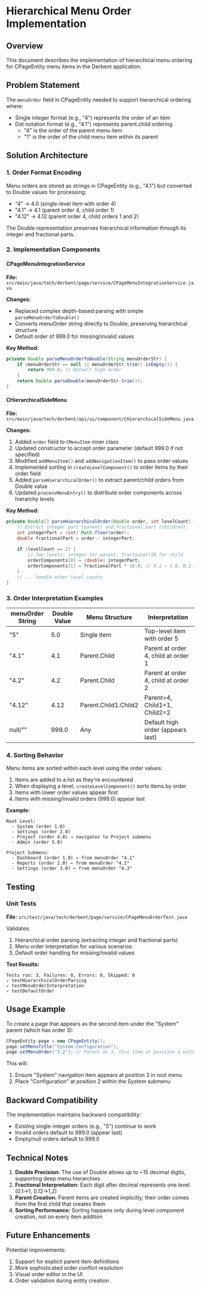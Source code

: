 # Hierarchical Menu Order Implementation

## Overview
This document describes the implementation of hierarchical menu ordering for CPageEntity menu items in the Derbent application.

## Problem Statement
The `menuOrder` field in CPageEntity needed to support hierarchical ordering where:
- Single integer format (e.g., "4") represents the order of an item
- Dot notation format (e.g., "4.1") represents parent.child ordering
  - "4" is the order of the parent menu item
  - "1" is the order of the child menu item within its parent

## Solution Architecture

### 1. Order Format Encoding
Menu orders are stored as strings in CPageEntity (e.g., "4.1") but converted to Double values for processing:
- "4" → 4.0 (single-level item with order 4)
- "4.1" → 4.1 (parent order 4, child order 1)
- "4.12" → 4.12 (parent order 4, child orders 1 and 2)

The Double representation preserves hierarchical information through its integer and fractional parts.

### 2. Implementation Components

#### CPageMenuIntegrationService
**File:** `src/main/java/tech/derbent/page/service/CPageMenuIntegrationService.java`

**Changes:**
- Replaced complex depth-based parsing with simple `parseMenuOrderToDouble()`
- Converts menuOrder string directly to Double, preserving hierarchical structure
- Default order of 999.0 for missing/invalid values

**Key Method:**
```java
private Double parseMenuOrderToDouble(String menuOrderStr) {
    if (menuOrderStr == null || menuOrderStr.trim().isEmpty()) {
        return 999.0; // Default high order
    }
    return Double.parseDouble(menuOrderStr.trim());
}
```

#### CHierarchicalSideMenu
**File:** `src/main/java/tech/derbent/api/ui/component/CHierarchicalSideMenu.java`

**Changes:**
1. Added `order` field to `CMenuItem` inner class
2. Updated constructor to accept order parameter (default 999.0 if not specified)
3. Modified `addMenuItem()` and `addNavigationItem()` to pass order values
4. Implemented sorting in `createLevelComponent()` to order items by their order field
5. Added `parseHierarchicalOrder()` to extract parent/child orders from Double value
6. Updated `processMenuEntry()` to distribute order components across hierarchy levels

**Key Method:**
```java
private Double[] parseHierarchicalOrder(Double order, int levelCount) {
    // Extract integer part (parent) and fractional part (children)
    int integerPart = (int) Math.floor(order);
    double fractionalPart = order - integerPart;
    
    if (levelCount == 2) {
        // Two levels: integer for parent, fractional*10 for child
        orderComponents[0] = (double) integerPart;
        orderComponents[1] = fractionalPart * 10.0; // 0.1 → 1.0, 0.2 → 2.0, etc.
    }
    // ... handle other level counts
}
```

### 3. Order Interpretation Examples

| menuOrder String | Double Value | Menu Structure | Interpretation |
|------------------|--------------|----------------|----------------|
| "5" | 5.0 | Single item | Top-level item with order 5 |
| "4.1" | 4.1 | Parent.Child | Parent at order 4, child at order 1 |
| "4.2" | 4.2 | Parent.Child | Parent at order 4, child at order 2 |
| "4.12" | 4.12 | Parent.Child1.Child2 | Parent=4, Child1=1, Child2=2 |
| null/"" | 999.0 | Any | Default high order (appears last) |

### 4. Sorting Behavior

Menu items are sorted within each level using the order values:
1. Items are added to a list as they're encountered
2. When displaying a level, `createLevelComponent()` sorts items by order
3. Items with lower order values appear first
4. Items with missing/invalid orders (999.0) appear last

**Example:**
```
Root Level:
  - System (order 1.0)
  - Settings (order 2.0)
  - Project (order 4.0) → navigates to Project submenu
  - Admin (order 5.0)

Project Submenu:
  - Dashboard (order 1.0) ← from menuOrder "4.1"
  - Reports (order 2.0) ← from menuOrder "4.2"
  - Settings (order 3.0) ← from menuOrder "4.3"
```

## Testing

### Unit Tests
**File:** `src/test/java/tech/derbent/page/service/CPageMenuOrderTest.java`

Validates:
1. Hierarchical order parsing (extracting integer and fractional parts)
2. Menu order interpretation for various scenarios
3. Default order handling for missing/invalid values

**Test Results:**
```
Tests run: 3, Failures: 0, Errors: 0, Skipped: 0
✓ testHierarchicalOrderParsing
✓ testMenuOrderInterpretation
✓ testDefaultOrder
```

## Usage Example

To create a page that appears as the second item under the "System" parent (which has order 3):

```java
CPageEntity page = new CPageEntity();
page.setMenuTitle("System.Configuration");
page.setMenuOrder("3.2"); // Parent at 3, this item at position 2 within System
```

This will:
1. Ensure "System" navigation item appears at position 3 in root menu
2. Place "Configuration" at position 2 within the System submenu

## Backward Compatibility

The implementation maintains backward compatibility:
- Existing single-integer orders (e.g., "5") continue to work
- Invalid orders default to 999.0 (appear last)
- Empty/null orders default to 999.0

## Technical Notes

1. **Double Precision:** The use of Double allows up to ~15 decimal digits, supporting deep menu hierarchies
2. **Fractional Interpretation:** Each digit after decimal represents one level (0.1→1, 0.12→1,2)
3. **Parent Creation:** Parent items are created implicitly; their order comes from the first child that creates them
4. **Sorting Performance:** Sorting happens only during level component creation, not on every item addition

## Future Enhancements

Potential improvements:
1. Support for explicit parent item definitions
2. More sophisticated order conflict resolution
3. Visual order editor in the UI
4. Order validation during entity creation
